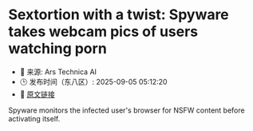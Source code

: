 # Sextortion with a twist: Spyware takes webcam pics of users watching porn
- 📅 来源: Ars Technica AI
- 🕒 发布时间（东八区）: 2025-09-05 05:12:20
- 🔗 [原文链接](https://arstechnica.com/security/2025/09/sextortion-with-a-twist-spyware-takes-webcam-pics-of-users-watching-porn/)

Spyware monitors the infected user's browser for NSFW content before activating itself.